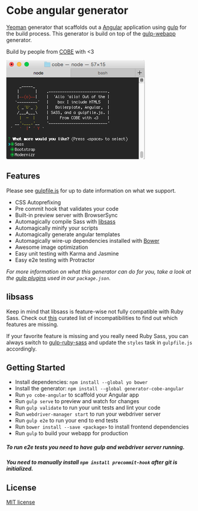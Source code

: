 # Cobe angular generator

[Yeoman](http://yeoman.io) generator that scaffolds out a [Angular](https://angularjs.org/) application using [gulp](http://gulpjs.com/) for the build process. This generator is build on top of the [gulp-webapp](https://github.com/yeoman/generator-gulp-webapp) generator.

Build by people from [COBE](http://cobeisfresh.com/) with <3

![](screenshoot.png)


## Features

Please see [gulpfile.js](app/templates/gulpfile.js) for up to date information on what we support.

* CSS Autoprefixing
* Pre commit hook that validates your code
* Built-in preview server with BrowserSync
* Automagically compile Sass with [libsass](http://libsass.org)
* Automagically minify your scripts
* Automagically generate angular templates
* Automagically wire-up dependencies installed with [Bower](http://bower.io)
* Awesome image optimization
* Easy unit testing with Karma and Jasmine
* Easy e2e testing with Protractor

*For more information on what this generator can do for you, take a look at the [gulp plugins](app/templates/_package.json) used in our `package.json`.*


## libsass

Keep in mind that libsass is feature-wise not fully compatible with Ruby Sass. Check out [this](http://sass-compatibility.github.io) curated list of incompatibilities to find out which features are missing.

If your favorite feature is missing and you really need Ruby Sass, you can always switch to [gulp-ruby-sass](https://github.com/sindresorhus/gulp-ruby-sass) and update the `styles` task in `gulpfile.js` accordingly.


## Getting Started

- Install dependencies: `npm install --global yo bower`
- Install the generator: `npm install --global generator-cobe-angular`
- Run `yo cobe-angular` to scaffold your Angular app
- Run `gulp serve` to preview and watch for changes
- Run `gulp validate` to run your unit tests and lint your code
- Run `webdriver-manager start` to run your webdriver server
- Run `gulp e2e` to run your end to end tests
- Run `bower install --save <package>` to install frontend dependencies
- Run `gulp` to build your webapp for production

##### To run e2e tests you need to have gulp  and webdriver server running.

##### You need to manually install `npm install precommit-hook` after git is initialized.



## License

[MIT license](http://opensource.org/licenses/MIT)
